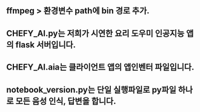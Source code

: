 ## ffmpeg  > 환경변수 path에 bin 경로 추가.

## CHEFY_AI.py는 저희가 시연한 요리 도우미 인공지능 앱의 flask 서버입니다.
## CHEFY_AI.aia는 클라이언트 앱의 앱인벤터 파일입니다.
## notebook_version.py는 단일 실행파일로 py파일 하나로 모든 음성 인식, 답변을 합니다.
